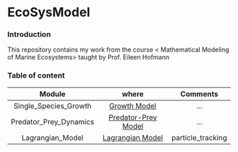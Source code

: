 # EcoSysModel

### Introduction

This repository contains my work from the course < Mathematical Modeling of Marine Ecosystems> taught by Prof. Eileen Hofmann

### Table of content
|         Module         |                                                   where                                                   |     Comments      |                                                                          
|:----------------------:|:---------------------------------------------------------------------------------------------------------:|:-----------------:|
| Single_Species_Growth  |    [Growth Model](https://github.com/Zhu-Yifan/EcoSysModel/blob/master/SingleSpeciesGrowthModel.ipynb)    |        ...        |  
| Predator_Prey_Dynamics | [Predator-Prey Model](https://github.com/Zhu-Yifan/EcoSysModel/blob/master/PredatorPreyInteraction.ipynb) |        ...        |             
|    Lagrangian_Model    |      [Lagrangian Model](https://github.com/Zhu-Yifan/EcoSysModel/blob/master/LagrangianModel.ipynb)       | particle_tracking |                       
